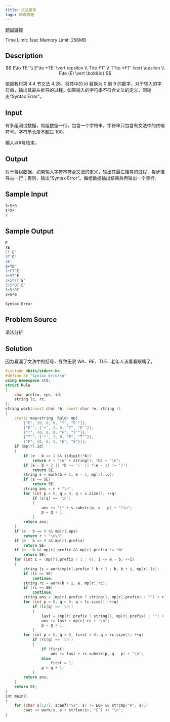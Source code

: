 ```yaml
---
title: 文法推导
tags: 编译原理
---
```


[题目链接](http://soj.acmm.club/show_problem.php?pid=1000&cid=2835)

Time Limit: 1sec Memory Limit: 256MB

## Description

$$
E\to TE' \\
E'\to +TE' \vert \epsilon \\
T\to FT' \\
T'\to *FT' \vert \epsilon \\
F\to (E) \vert \bold{id}
$$

依据教材第 4.4 节文法 4.28，将其中的 id 替换为 0 到 9 的数字，对于输入的字符串，输出其最左推导的过程。如果输入的字符串不符合文法的定义，则输出"Syntax Error"。

## Input

有多组测试数据，每组数据一行，包含一个字符串，字符串只包含有文法中的终端符号。字符串长度不超过 100。

输入以#号结束。

## Output

对于每组数据，如果输入字符串符合文法的定义，输出其最左推导的过程，每步推导占一行；否则，输出“Syntax Error”。每组数据输出结束后再输出一个空行。

## Sample Input

```bash
3+5*0
1*2*
#
```

## Sample Output

```bash
E
TE'
FT'E'
3T'E'
3E'
3+TE'
3+FT'E'
3+5T'E'
3+5*FT'E'
3+5*0T'E'
3+5*0E'
3+5*0

Syntax Error

```

## Problem Source

语法分析

## Solution

因为看漏了文法中的括号，导致无限 WA、RE、TLE…老年人该看看眼睛了。

```cpp
#include <bits/stdc++.h>
#define SE "Syntax Error\n"
using namespace std;
struct Rule
{
    char prefix, eps, id;
    string lc, rc;
};
string work(const char *b, const char *e, string r)
{
    static map<string, Rule> mp{
        {"E", {0, 0, 0, "T", "E'"}},
        {"E'", {'+', 1, 0, "T", "E'"}},
        {"T", {0, 0, 0, "F", "T'"}},
        {"T'", {'*', 1, 0, "F", "T'"}},
        {"F", {0, 0, 1, "E", "E"}}};
    if (mp[r].id)
    {
        if (e - b == 1 && isdigit(*b))
            return r + "\n" + string(1, *b) + "\n";
        if (e - b < 2 || *b != '(' || *(e - 1) != ')')
            return SE;
        string s = work(b + 1, e - 1, mp[r].lc);
        if (s == SE)
            return SE;
        string ans = r + "\n";
        for (int p = 0, q = 0; q < s.size(); ++q)
            if (s[q] == '\n')
            {
                ans += "(" + s.substr(p, q - p) + ")\n";
                p = q + 1;
            }
        return ans;
    }
    if (e - b == 0 && mp[r].eps)
        return r + "\n\n";
    if (e - b == 0 && mp[r].prefix)
        return SE;
    if (e - b && mp[r].prefix && mp[r].prefix != *b)
        return SE;
    for (int i = (mp[r].prefix ? 1 : 0); i <= e - b; ++i)
    {
        string lc = work(mp[r].prefix ? b + 1 : b, b + i, mp[r].lc);
        if (lc == SE)
            continue;
        string rc = work(b + i, e, mp[r].rc);
        if (rc == SE)
            continue;
        string ans = (mp[r].prefix ? string(1, mp[r].prefix) : "") + r + "\n", last;
        for (int p = 0, q = 0; q < lc.size(); ++q)
            if (lc[q] == '\n')
            {
                last = (mp[r].prefix ? string(1, mp[r].prefix) : "") + lc.substr(p, q - p);
                ans += last + mp[r].rc + "\n";
                p = q + 1;
            }
        for (int p = 0, q = 0, first = 0; q < rc.size(); ++q)
            if (rc[q] == '\n')
            {
                if (first)
                    ans += last + rc.substr(p, q - p) + "\n";
                else
                    first = 1;
                p = q + 1;
            }
        return ans;
    }
    return SE;
}
int main()
{
    for (char s[127]; scanf("%s", s) != EOF && strcmp("#", s);)
        cout << work(s, s + strlen(s), "E") << "\n";
}
```
